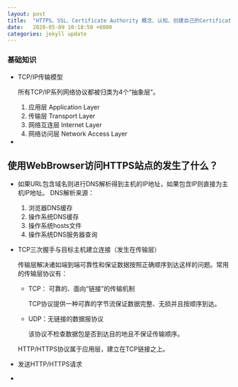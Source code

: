 ```yaml
---
layout: post
title:  "HTTPS、SSL、Certificate Authority 概念、认知、创建自己的CertificateAuthority"
date:   2020-05-09 10:18:50 +0800
categories: jekyll update
---
```


### 基础知识

- TCP/IP传输模型

  所有TCP/IP系列网络协议都被归类为4个“抽象层”。

  1. 应用层 Application Layer
  2. 传输层 Transport Layer
  3. 网络互连层 Internet Layer
  4. 网络访问层 Network Access Layer

- 

## 使用WebBrowser访问HTTPS站点的发生了什么？

- 如果URL包含域名则进行DNS解析得到主机的IP地址，如果包含IP则直接为主机IP地址。
  DNS解析来源：

  1. 浏览器DNS缓存
  2. 操作系统DNS缓存
  3. 操作系统hosts文件
  4. 操作系统DNS服务器查询

- TCP三次握手与目标主机建立连接（发生在传输层）

  传输层解决诸如端到端可靠性和保证数据按照正确顺序到达这样的问题。常用的传输层协议有：

  - TCP： 可靠的、面向“链接”的传输机制

    TCP协议提供一种可靠的字节流保证数据完整、无损并且按顺序到达。

  - UDP：无链接的数据报协议

    该协议不检查数据包是否到达目的地且不保证传输顺序。

  HTTP/HTTPS协议属于应用层，建立在TCP链接之上。

- 发送HTTP/HTTPS请求

  

- 
